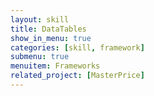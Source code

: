 ```yaml
---
layout: skill
title: DataTables
show_in_menu: true
categories: [skill, framework]
submenu: true
menuitem: Frameworks
related_project: [MasterPrice]
---
```

